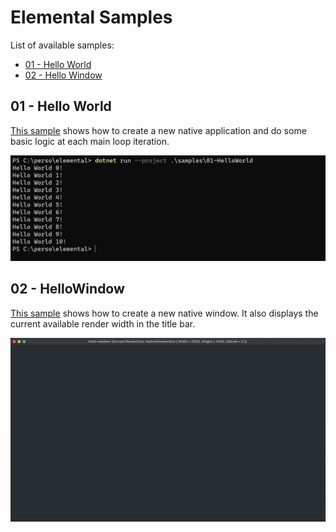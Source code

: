 # Elemental Samples

List of available samples:

- [01 - Hello World](#01HelloWorld)
- [02 - Hello Window](#02HelloWindow)

## <a name="01HelloWorld"></a>01 - Hello World

[This sample](01-Foundations/01-HelloWorld/Program.cs) shows how to create a new native application and do some basic logic at each main loop iteration.

![](screenshots/01-Foundations/01-HelloWorld.png)

## <a name="02HelloWindow"></a>02 - HelloWindow

[This sample](01-Foundations/02-HelloWindow/Program.cs) shows how to create a new native window. It also displays the current available render width in the title bar.

![](screenshots/01-Foundations/02-HelloWindow.png)